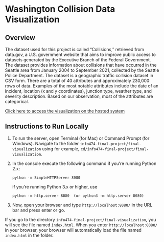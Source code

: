 # Washington Collision Data Visualization

## Overview
The dataset used for this project is called “Collisions,” retrieved from data.gov, a U.S. government website that aims to improve public access to datasets generated by the Executive Branch of the Federal Government. The dataset provides information about collisions that have occurred in the Seattle area from January 2004 to September 2021, collected by the Seattle Police Department. The dataset is a geographic traffic collision dataset in CSV form. There are a total of 40 attributes and approximately 230,000 rows of data. Examples of the most notable attributes include the date of an incident, location (x and y coordinates), junction type, weather type, and severity description. Based on our observation, most of the attributes are categorical.


[Click here to access the visualization on the hosted system](https://danielpham0.github.io/info474-final-project/final-visualization/)

## Instructions to Run Locally
1. To run the server, open Terminal (for Mac) or Command Prompt (for Windows). Navigate to the folder `info474-final-project/final-visualization` using for example, `cd/info474-final-project/final-visualization`.
2. In the console execute the following command if you're running Python 2.x:

    `python -m SimpleHTTPServer 8080`

    if you're running Python 3.x or higher, use

    `python -m http.server 8080  (or python3 -m http.server 8080)`

3. Now, open your browser and type `http://localhost:8080/` in the URL bar and press enter or go.

If you go to the directory `info474-final-project/final-visualization`, you will see the file named `index.html`. When you enter `http://localhost:8080/` in your browser, your browser will automatically load the file named `index.html` in the folder.
